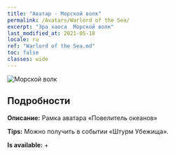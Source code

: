 ```yaml
---
title: "Аватар - Морской волк"
permalink: /Avatars/Warlord of the Sea/
excerpt: "Эра хаоса  Морской волк"
last_modified_at: 2021-05-18
locale: ru
ref: "Warlord of the Sea.md"
toc: false
classes: wide
---
```

 ![Морской волк](/images/a/avatarFrame_202.png)

## Подробности

 **Описание:** Рамка аватара «Повелитель океанов» 

 **Tips:** Можно получить в событии «Штурм Убежища». 

 **Is available:**  + 


